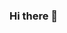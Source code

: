### Hi there 👋

<!--
**SuhailMohammad/SuhailMohammad** is a ✨ _special_ ✨ repository because its `README.md` (this file) appears on your GitHub profile.

Here are some ideas to get you started:

- 🔭 I’m currently working on ...
- 🌱 I’m currently learning Software Engineering [@Monash University](https://www.monash.edu.my/)
- 👯 I’m looking to collaborate on ...
- 🤔 I’m looking for help with ...
- 💬 Ask me about Anything
- 📫 How to reach me: [Instagram](https://www.instagram.com/s25uhail_ins/)
- 😄 Pronouns: He/Him
- ⚡ Fun fact: Fast Learner
-->
